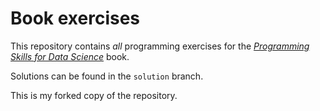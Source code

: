 # Book exercises

This repository contains _all_ programming exercises for the [_Programming Skills for Data Science_](https://programming-for-data-science.github.io/) book. 
 
Solutions can be found in the `solution` branch.

This is my forked copy of the repository.